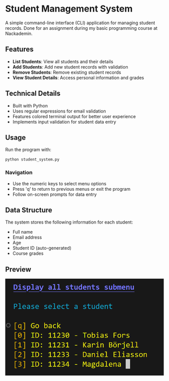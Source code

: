 # Student Management System

A simple command-line interface (CLI) application for managing student records.
Done for an assignment during my basic programming course at Nackademin.

## Features

- **List Students**: View all students and their details
- **Add Students**: Add new student records with validation
- **Remove Students**: Remove existing student records
- **View Student Details**: Access personal information and grades

## Technical Details

- Built with Python
- Uses regular expressions for email validation
- Features colored terminal output for better user experience
- Implements input validation for student data entry

## Usage

Run the program with:

```bash
python student_system.py
```

### Navigation

- Use the numeric keys to select menu options
- Press 'q' to return to previous menus or exit the program
- Follow on-screen prompts for data entry

## Data Structure

The system stores the following information for each student:
- Full name
- Email address
- Age
- Student ID (auto-generated)
- Course grades

## Preview

![Preview of the Student Management System](previewImage.png)
